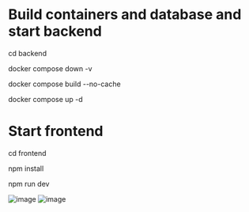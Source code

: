 # Build containers and database and start backend
cd backend

docker compose down -v 

docker compose build --no-cache 

docker compose up -d 

# Start frontend
cd frontend 

npm install 

npm run dev 

![image](https://github.com/user-attachments/assets/37f2df43-3362-4dbd-8a9f-c9253b3a61ff)
![image](https://github.com/user-attachments/assets/1266b85a-5f97-42a3-8a23-a4faa1aa3f5e)



